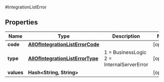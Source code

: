 #IntegrationListError

## Properties
Name | Type | Description | Notes
------------ | ------------- | ------------- | -------------
**code** | [**AllOfIntegrationListErrorCode**](AllOfIntegrationListErrorCode.md) |  | [optional] 
**type** | [**AllOfIntegrationListErrorType**](AllOfIntegrationListErrorType.md) |   1 &#x3D; BusinessLogic  2 &#x3D; InternalServerError | [optional] 
**values** | **Hash&lt;String, String&gt;** |  | [optional] 

